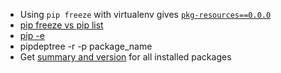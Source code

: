 - Using `pip freeze` with virtualenv gives [`pkg-resources==0.0.0`](https://stackoverflow.com/a/39638060)
- [pip freeze vs pip list](https://stackoverflow.com/a/33207042/)
- [pip -e](https://stackoverflow.com/a/59667164/)
- pipdeptree -r -p package_name
- Get [summary and version](https://stackoverflow.com/a/63118806/1624894) for all installed packages
